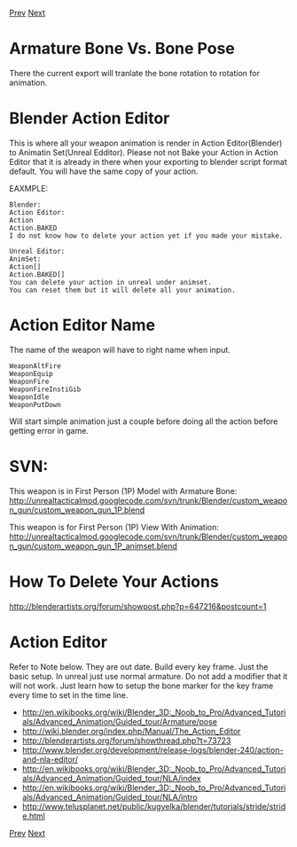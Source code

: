 [Prev](Blender_Weapon_Model_1P.md) [Next](Blender_Weapon_Model_3P.md)


# Armature Bone Vs. Bone Pose #
There the current export will tranlate the bone rotation to rotation for animation.

# Blender Action Editor #
This is where all your weapon animation is render in Action Editor(Blender) to Animatin Set(Unreal Edditor). Please not not Bake your Action in Action Editor that it is already in there when your exporting to blender script format default. You will have the same copy of your action.

EAXMPLE:

```
Blender:
Action Editor:
Action
Action.BAKED
I do not know how to delete your action yet if you made your mistake.

Unreal Editor:
AnimSet:
Action[]
Action.BAKED[]
You can delete your action in unreal under animset.
You can reset them but it will delete all your animation.
```

# Action Editor Name #
The name of the weapon will have to right name when input.
```
WeaponAltFire
WeaponEquip
WeaponFire
WeaponFireInstiGib
WeaponIdle
WeaponPutDown
```
Will start simple animation just a couple before doing all the action before getting error in game.

# SVN: #
This weapon is in First Person (1P) Model with Armature Bone: http://unrealtacticalmod.googlecode.com/svn/trunk/Blender/custom_weapon_gun/custom_weapon_gun_1P.blend

This weapon is for First Person (1P) View With Animation: http://unrealtacticalmod.googlecode.com/svn/trunk/Blender/custom_weapon_gun/custom_weapon_gun_1P_animset.blend

# How To Delete Your Actions #
http://blenderartists.org/forum/showpost.php?p=647216&postcount=1

# Action Editor #
Refer to Note below. They are out date. Build every key frame. Just the basic setup. In unreal just use normal armature. Do not add a modifier that it will not work. Just learn how to setup the bone marker for the key frame every time to set in the time line.
  * http://en.wikibooks.org/wiki/Blender_3D:_Noob_to_Pro/Advanced_Tutorials/Advanced_Animation/Guided_tour/Armature/pose
  * http://wiki.blender.org/index.php/Manual/The_Action_Editor
  * http://blenderartists.org/forum/showthread.php?t=73723
  * http://www.blender.org/development/release-logs/blender-240/action-and-nla-editor/
  * http://en.wikibooks.org/wiki/Blender_3D:_Noob_to_Pro/Advanced_Tutorials/Advanced_Animation/Guided_tour/NLA/index
  * http://en.wikibooks.org/wiki/Blender_3D:_Noob_to_Pro/Advanced_Tutorials/Advanced_Animation/Guided_tour/NLA/intro
  * http://www.telusplanet.net/public/kugyelka/blender/tutorials/stride/stride.html

[Prev](Blender_Weapon_Model_1P.md) [Next](Blender_Weapon_Model_3P.md)